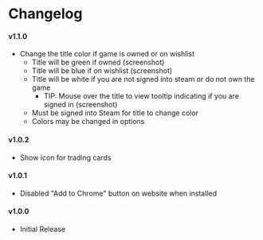 # Changelog

#### v1.1.0
* Change the title color if game is owned or on wishlist
  * Title will be green if owned (screenshot)
  * Title will be blue if on wishlist (screenshot)
  * Title will be white if you are not signed into steam or do not own the game
    * TIP: Mouse over the title to view tooltip indicating if you are signed in (screenshot)
  * Must be signed into Steam for title to change color
  * Colors may be changed in options

#### v1.0.2
* Show icon for trading cards

#### v1.0.1
* Disabled "Add to Chrome" button on website when installed

#### v1.0.0
* Initial Release
